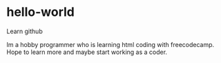 # hello-world
Learn github

Im a hobby programmer who is learning html coding with freecodecamp. Hope to learn more and maybe start working as a coder.
